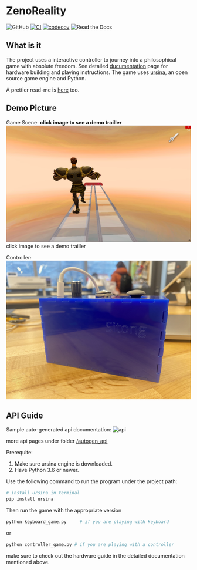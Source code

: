 # ZenoReality

![GitHub](https://img.shields.io/github/license/sitongfX/ZenoReality)
[![CI](https://github.com/sitongfX/ZenoReality/actions/workflows/main.yml/badge.svg?branch=main)](https://github.com/sitongfX/ZenoReality/actions/workflows/main.yml)
[![codecov](https://codecov.io/gh/sitongfX/ZenoReality/branch/main/graph/badge.svg?token=5CVVR0707X)](https://codecov.io/gh/sitongfX/ZenoReality)
![Read the Docs](https://img.shields.io/readthedocs/zenoreality)

## What is it
The project uses a interactive controller to journey into a philosophical game with absolute freedom. See detailed [ducumentation](https://zenoreality.readthedocs.io/en/stable/) page for hardware building and playing instructions. The game uses [ursina](https://www.ursinaengine.org/), an open source game engine and Python.

A prettier read-me is [here](https://sitongfx.github.io/ZenoReality/) too.


## Demo Picture
Game Scene: 
**click image to see a demo trailler**
[![game](game.png)](https://youtu.be/ThDYJI4Rjx4)
click image to see a demo trailler

Controller:
![controller](controller.jpg)

## API Guide

Sample auto-generated api documentation:
<img width="694" alt="api" src="https://user-images.githubusercontent.com/71209023/168211575-d28cdf47-2f16-4054-be63-fb71de95396e.png">

more api pages under folder [/autogen_api](https://github.com/sitongfX/ZenoReality/tree/main/autogen_api)


Prerequite:
1. Make sure ursina engine is downloaded.
2. Have Python 3.6 or newer.

Use the following command to run the program under the project path:

``` bash
# install ursina in terminal
pip install ursina
```

Then run the game with the appropriate version

``` bash
python keyboard_game.py     # if you are playing with keyboard
```
or

``` bash
python controller_game.py # if you are playing with a controller
```
make sure to check out the hardware guide in the detailed documentation mentioned above.

